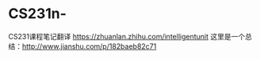 # CS231n-
CS231课程笔记翻译 https://zhuanlan.zhihu.com/intelligentunit 这里是一个总结：http://www.jianshu.com/p/182baeb82c71
